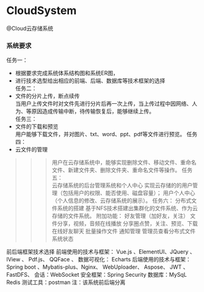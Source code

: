 # CloudSystem
@Cloud云存储系统
### 系统要求
任务一：<br>
* 根据要求完成系统体系结构图和系统ER图，
* 进行技术选型给出相应的前端、后端、数据库等技术框架的选择 <br>
任务二：<br>
* 文件的分片上传，断点续传 <br>
    当用户上传文件时对文件先进行分片后再一次上传，当上传过程中因网络、人为、等原因造成传输中断，待传输恢复后，能够继续上传。 <br>
任务三： <br>
* 文件的下载和预览 <br>
    用户能够下载文件，并对图片、txt、word、ppt、pdf等文件进行预览。
任务四： <br>
* 云文件的管理 <br>
>>> 用户在云存储系统中，能够实现删除文件、移动文件、重命名文件、新建文件夹、删除文件夹、重命名文件等操作。
任务五： <br>
云存储系统的后台管理系统和个人中心
实现云存储的的用户管理（包括用户的权限、能否使用、磁盘容量）；
用户个人中心（个人信息的修改、云存储系统的展示）。
任务六：
分布式文件系统的搭建
基于NFS技术搭建出集群化的文件系统、作为云存储的文件系统。
附加功能：
好友管理（加好友，关注）
文件分享，视频，音频在线播放
分享圈点赞，关注、预览、下载
在线好友聊天
批量操作文件
通知管理
管理员查看分布式文件系统状态

前后端框架技术选择
前端使用的技术与框架：
Vue.js 、ElementUI、JQuery 、 IView 、 Pdf.js、 QQFace 、 
数据可视化： Echarts
后端使用的技术与框架：
Spring boot 、Mybatis-plus、Nginx、 WebUploader、 Aspose、 JWT 、FastDFS、
会话：WebSocket
安全框架：Spring Security
数据库：MySqL Redis
测试工具：postman
注：该系统前后端分离
